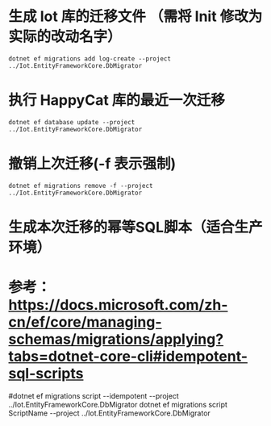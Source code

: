 # 生成 Iot 库的迁移文件 （需将 Init 修改为实际的改动名字）

```shell
dotnet ef migrations add log-create --project ../Iot.EntityFrameworkCore.DbMigrator
```

# 执行 HappyCat 库的最近一次迁移

```shell
dotnet ef database update --project ../Iot.EntityFrameworkCore.DbMigrator
```

# 撤销上次迁移(-f 表示强制)
```shell
dotnet ef migrations remove -f --project ../Iot.EntityFrameworkCore.DbMigrator
```

# 生成本次迁移的幂等SQL脚本（适合生产环境）
# 参考： https://docs.microsoft.com/zh-cn/ef/core/managing-schemas/migrations/applying?tabs=dotnet-core-cli#idempotent-sql-scripts
#dotnet ef migrations script --idempotent --project ../Iot.EntityFrameworkCore.DbMigrator
dotnet ef migrations script ScriptName --project ../Iot.EntityFrameworkCore.DbMigrator